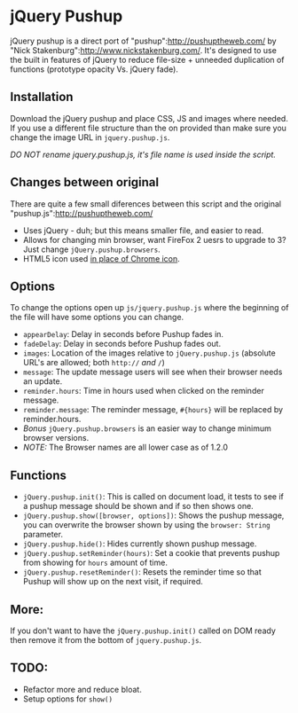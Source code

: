 # jQuery Pushup

jQuery pushup is a direct port of "pushup":http://pushuptheweb.com/ by "Nick Stakenburg":http://www.nickstakenburg.com/. It's designed to use the built in features of jQuery to reduce file-size + unneeded duplication of functions (prototype opacity Vs. jQuery fade). 

## Installation

Download the jQuery pushup and place CSS, JS and images where needed. If you use a different file structure than the on provided than make sure you change the image URL in `jquery.pushup.js`.

*DO _NOT_ rename jquery.pushup.js, it's file name is used inside the script.*

## Changes between original

There are quite a few small diferences between this script and the original "pushup.js":http://pushuptheweb.com/

* Uses jQuery - duh; but this means smaller file, and easier to read.
* Allows for changing min browser, want FireFox 2 uesrs to upgrade to 3? Just change `jQuery.pushup.browsers`.
* HTML5 icon used [in place of Chrome icon](http://productforums.google.com/forum/#!topic/chrome/z70dwMeGCg4).

## Options

To change the options open up `js/jquery.pushup.js` where the beginning of the file will have some options you can change.

* `appearDelay`: Delay in seconds before Pushup fades in.
* `fadeDelay`: Delay in seconds before Pushup fades out.
* `images`: Location of the images relative to `jQuery.pushup.js` (absolute URL's are allowed; both `http://` _and_ `/`)
* `message`: The update message users will see when their browser needs an update.
* `reminder.hours`: Time in hours used when clicked on the reminder message.
* `reminder.message`: The reminder message, `#{hours}` will be replaced by reminder.hours.
* *Bonus* `jQuery.pushup.browsers` is an easier way to change minimum browser versions.  
* *NOTE:* The Browser names are all lower case as of 1.2.0

## Functions

* `jQuery.pushup.init()`: This is called on document load, it tests to see if a pushup message should be shown and if so then shows one.
* `jQuery.pushup.show([browser, options])`: Shows the pushup message, you can overwrite the browser shown by using the `browser: String` parameter.
* `jQuery.pushup.hide()`: Hides currently shown pushup message.
* `jQuery.pushup.setReminder(hours)`: Set a cookie that prevents pushup from showing for `hours` amount of time.
* `jQuery.pushup.resetReminder()`: Resets the reminder time so that Pushup will show up on the next visit, if required.

## More:

If you don't want to have the `jQuery.pushup.init()` called on DOM ready then remove it from the bottom of `jquery.pushup.js`.

## TODO:

 * Refactor more and reduce bloat.
 * Setup options for `show()`